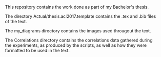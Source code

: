 This repository contains the work done as part of my Bachelor's thesis.

The directory Actual/thesis.acl2017.template contains the .tex and .bib files of the text.

The my_diagrams directory contains the images used througout the text.

The Correlations directory contains the correlations data gathered during the experiments, 
as produced by the scripts, as well as how they were formatted to be used in the text. 